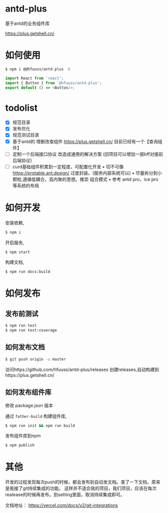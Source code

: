 # antd-plus
基于antd的业务组件库

https://plus.getshell.cn/
# 如何使用

```bash
$ npm i @@hfuuss/antd-plus -D
```

```js
import React from 'react';
import { Button } from '@hfuuss/antd-plus';
export default () => <Button/>;
```

# todolist

- [x] 规范目录
- [x] 发布优化
- [x] 规范测试目录
- [x] 基于antd的 增删改查组件 https://plus.getshell.cn/ 目前已经有一个【查询组件】
- [ ] 定制一个后端接口协议 改造成通用的解决方案 (旧项目可以增加一层bff对接前后端协议)
- [ ] curd基础组件积累到一定程度，可配置化开发
• 切不可像  https://protable.ant.design/ 过度封装。(服务内部系统可以)
• 尽量拆分到小颗粒,遵循低耦合，高内聚的思想。推崇 组合模式
• 参考 antd pro，ice pro 等系统的布局

# 如何开发

安装依赖,

```bash
$ npm i
```

开启服务,

```bash
$ npm start
```

构建文档,

```bash
$ npm run docs:build
```
# 如何发布

## 发布前测试
```bash
$ npm run test
$ npm run test:coverage
```


## 如何发布文档

```bash
$ git push origin -u master
```
访问https://github.com/hfuuss/antd-plus/releases
创建releases,自动构建到https://plus.getshell.cn/


## 如何发布组件库

修改 package.json 版本

通过 `father-build` 构建组件库,

```bash
$ npm run init && npm run build
```

发布组件库到npm
```bash
$ npm publish 
```


# 其他
开发的过程发现每次push的时候，都会发布到自动发文档。查了一下文档，原来是我接了git持续集成的功能。
这样并不适合我的项目，我们项目，应该在每次realease的时候再发布。到setting里面，取消持续集成即可。

文档地址： https://vercel.com/docs/v2/git-integrations
